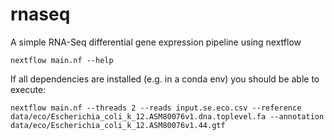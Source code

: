 # rnaseq
A simple RNA-Seq differential gene expression pipeline using nextflow

````
nextflow main.nf --help
````

If all dependencies are installed (e.g. in a conda env) you should be able to execute:
````
nextflow main.nf --threads 2 --reads input.se.eco.csv --reference data/eco/Escherichia_coli_k_12.ASM80076v1.dna.toplevel.fa --annotation data/eco/Escherichia_coli_k_12.ASM80076v1.44.gtf
````